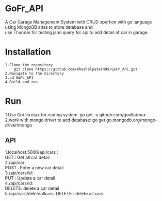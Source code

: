 # GoFr_API
A Car Garage Management System with CRUD opertion with go language using MongoDB altas to store database and  
use Thunder for testing json query for api to add detail of car in garage.
# Installation
    1.Clone the repository  
        git clone https://github.com/Khushalpatel499/GoFr_API.git
    2.Navigate to the directory
    3.cd GoFr_API
    4.Build and run 
# Run 
 1.Use Gorilla mux for routing system:
        go get -u github.com/gorilla/mux  
 2.work with mongo driver to add database:
       go get go.mongodb.org/mongo-driver/mongo
       
## API

1.localhost:5000/api/cars :   
      GET : Get all car detail   
2./api/car:   
      POST : Enter a new car detail   
3./api/cars/id:   
     PUT : Update a car detail  
4./api/cars/id:   
     DELETE: delete a car detail   
5./api/cars/deleteallcars:
     DELETE : delete all cars   

